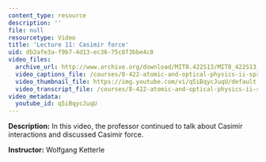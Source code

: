 ```yaml
---
content_type: resource
description: ''
file: null
resourcetype: Video
title: 'Lecture 11: Casimir force'
uid: db2afe3a-f9b7-4d13-ec36-75c8f3bbe4c8
video_files:
  archive_url: http://www.archive.org/download/MIT8.422S13/MIT8_422S13_lec11_300k.mp4
  video_captions_file: /courses/8-422-atomic-and-optical-physics-ii-spring-2013/dd586fa388a4598fb248739a16540efa_q5iBqycJuqU.vtt
  video_thumbnail_file: https://img.youtube.com/vi/q5iBqycJuqU/default.jpg
  video_transcript_file: /courses/8-422-atomic-and-optical-physics-ii-spring-2013/5d25f7d8d9845ee3a036754089cadee0_q5iBqycJuqU.pdf
video_metadata:
  youtube_id: q5iBqycJuqU
---
```


**Description:** In this video, the professor continued to talk about Casimir interactions and discussed Casimir force.

**Instructor:** Wolfgang Ketterle